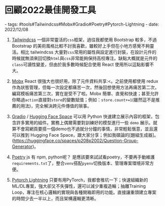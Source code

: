 # 回顧2022最佳開發工具

<document-info>
- tags: #tools#Tailwindcss#Mobx#Gradio#Poetry#Pytorch-Lightning
- date: 2022/12/08
</document-info>

1. [Tailwindcss](https://tailwindcss.com)
一個非常靈活的`css`框架，過往我都使用 Bootstrap 較多，不過 Bootstrap 的美術風格比較不討我喜歡，雖較好上手但在小地方感覺不夠靈活。相比 tailwindcss 大量對`css`常用的屬性與設定進行封裝，在設計元件的時候就無須來回切換`html`與`css`非常能夠保持高校專注。缺點大概就是元件的`class`可讀性變差，但由於我多數時候配合使用 React 使用所以這點影響不大。

2. [Mobx](https://mobx.js.org)
React 很強大也很好用，除了元件資料共享:<。之前使用都使用 redux 作為狀態管理，但每一次設定都痛苦一次，然後回想使用方法再痛苦第二次，編寫模板痛苦第三次，實在是受不了啦。Mobx 簡單、直覺和快速；甚至允許你略過`action`直接對`store`的變數賦值；例如：`store.count+=1`(雖然這不是推薦的用法)，完全解決跨元件傳值的瑣事。

3. [Gradio](https://gradio.app/) / [Hugging Face Space](https://huggingface.co/spaces)
可以用 Python 快速建立展示內容的框架，包含許多實用的組件。實務上偶爾需要對訓練好的模型進行一些 `demo` 展示。就算不會寫網頁要搭一個demo也不過就分分鐘的事情，非常輕鬆愜意，並且還可以推到 Hugging Face Space，跟大家分享；例如我碩論的[題組生成器]。(https://huggingface.co/spaces/p208p2002/Question-Group-Generator)。


4. [Poetry](https://python-poetry.org/)
js 有 npm, python呢？ 是應該要來試試看poetry，不要再手動維護`requirements.txt`了，整合`venv`搭配`pyenv`切換版本、管理專案環境非常方便。

5. [Pytorch Lightning](https://www.pytorchlightning.ai/)
只要有用PyTorch，我都會推坑一下；快速組織新的ML/DL專案，強大卻又不失彈性，還可以減少重複造輪；抽離Training Loop，專注在核心邏輯的實現與各種開箱即用的功能。直接讓重頭建立專案的時間少去一半以上，而且架構邏輯更清晰。